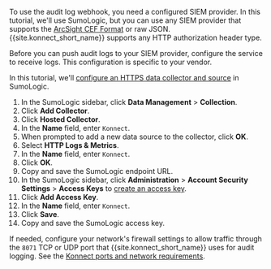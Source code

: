 To use the audit log webhook, you need a configured SIEM provider. In this tutorial, we'll use SumoLogic, but you can use any SIEM provider that supports the [ArcSight CEF Format](https://docs.centrify.com/Content/IntegrationContent/SIEM/arcsight-cef/arcsight-cef-format.htm) or raw JSON. {{site.konnect_short_name}} supports any HTTP authorization header type.

Before you can push audit logs to your SIEM provider, configure the service to receive logs. 
This configuration is specific to your vendor.

In this tutorial, we'll [configure an HTTPS data collector and source](https://help.sumologic.com/docs/send-data/hosted-collectors/http-source/logs-metrics/#configure-an-httplogs-and-metrics-source) in SumoLogic.

1. In the SumoLogic sidebar, click **Data Management** > **Collection**.
1. Click **Add Collector**.
1. Click **Hosted Collector**.
1. In the **Name** field, enter `Konnect`.
1. When prompted to add a new data source to the collector, click **OK**.
1. Select **HTTP Logs & Metrics**.
1. In the **Name** field, enter `Konnect`.
1. Click **OK**.
1. Copy and save the SumoLogic endpoint URL.
1. In the SumoLogic sidebar, click **Administration** > **Account Security Settings** > **Access Keys** to [create an access key](https://help.sumologic.com/docs/manage/security/access-keys/#create-an-access-key).
1. Click **Add Access Key**.
1. In the **Name** field, enter `Konnect`.
1. Click **Save**.
1. Copy and save the SumoLogic access key.

If needed, configure your network's firewall settings to allow traffic through the `8071` TCP or UDP port that {{site.konnect_short_name}} uses for audit logging. See the [Konnect ports and network requirements](/konnect-platform/network/).